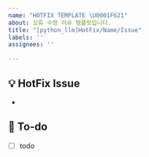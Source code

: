 ```yaml
---
name: "HOTFIX TEMPLATE \U0001F621"
about: 오류 수정 이슈 템플릿입니다.
title: "[python_llm]HotFix/Name/Issue"
labels: ''
assignees: ''

---
```


## 💡 HotFix Issue
<!-- 관련 이슈에 대해 설명해주세요. -->
- 
## 🌿  To-do
<!-- 해야 할 일들을 적어주세요. -->
- [ ] todo
